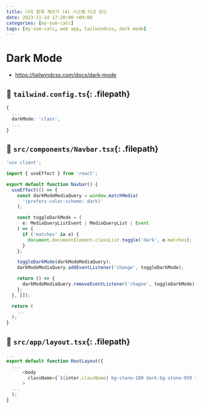 ```yaml
---
title: 나의 합계 계산기 (4) 시스템 다크 모드
date: 2023-11-14 17:20:00 +09:00
categories: [my-sum-calc]
tags: [my-sum-calc, web app, tailwindcss, dark mode]
---
```


# Dark Mode

- <https://tailwindcss.com/docs/dark-mode>

## 📌 `tailwind.config.ts`{: .filepath}

```ts
{
  ...
  darkMode: 'class',
  ...
}
```

## 📌 `src/components/Navbar.tsx`{: .filepath}

```ts
'use client';

import { useEffect } from 'react';

export default function Navbar() {
  useEffect(() => {
    const darkModeMediaQuery = window.matchMedia(
      '(prefers-color-scheme: dark)'
    );

    const toggleDarkMode = (
      e: MediaQueryListEvent | MediaQueryList | Event
    ) => {
      if ('matches' in e) {
        document.documentElement.classList.toggle('dark', e.matches);
      }
    };

    toggleDarkMode(darkModeMediaQuery);
    darkModeMediaQuery.addEventListener('change', toggleDarkMode);

    return () => {
      darkModeMediaQuery.removeEventListener('chagne', toggleDarkMode);
    };
  }, []);

  return (
    ...
  );
}
```

## 📌 `src/app/layout.tsx`{: .filepath}

```ts
...
export default function RootLayout({
  ...
      <body
        className={`${inter.className} bg-stone-100 dark:bg-stone-950 text-stone-950 dark:text-stone-100`}
      >
  ...
  );
}
```
